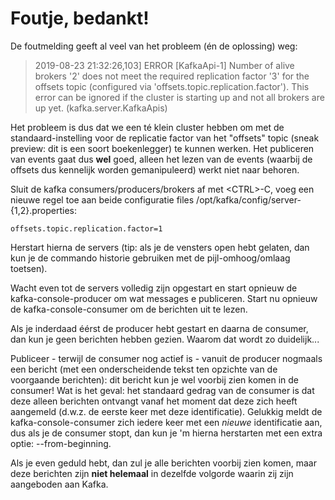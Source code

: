 # Foutje, bedankt!

De foutmelding geeft al veel van het probleem (én de oplossing) weg:


> 2019-08-23 21:32:26,103] ERROR [KafkaApi-1] Number of alive brokers '2' does not meet the required replication factor '3' for the offsets topic (configured via 'offsets.topic.replication.factor'). This error can be ignored if the cluster is starting up and not all brokers are up yet. (kafka.server.KafkaApis)

Het probleem is dus dat we een té klein cluster hebben om met de standaard-instelling voor de replicatie factor van het "offsets" topic (sneak preview: dit is een soort boekenlegger) te kunnen werken.
Het publiceren van events gaat dus __wel__ goed, alleen het lezen van de events (waarbij de offsets dus kennelijk worden gemanipuleerd) werkt niet naar behoren.

Sluit de kafka consumers/producers/brokers af met \<CTRL\>-C, voeg een nieuwe regel toe aan beide configuratie files /opt/kafka/config/server-{1,2}.properties:

```
offsets.topic.replication.factor=1
```
Herstart hierna de servers (tip: als je de vensters open hebt gelaten, dan kun je de commando historie gebruiken met de pijl-omhoog/omlaag toetsen).

Wacht even tot de servers volledig zijn opgestart en start opnieuw de kafka-console-producer om wat messages e publiceren.
Start nu opnieuw de kafka-console-consumer om de berichten uit te lezen.

Als je inderdaad éérst de producer hebt gestart en daarna de consumer, dan kun je geen berichten hebben gezien. Waarom dat wordt zo duidelijk...

Publiceer - terwijl de consumer nog actief is - vanuit de producer nogmaals een bericht (met een onderscheidende tekst ten opzichte van de voorgaande berichten): dit bericht kun je wel voorbij zien komen in de consumer!
Wat is het geval: het standaard gedrag van de consumer is dat deze alleen berichten ontvangt vanaf het moment dat deze zich heeft aangemeld (d.w.z. de eerste keer met deze identificatie).
Gelukkig meldt de kafka-console-consumer zich iedere keer met een _nieuwe_ identificatie aan, dus als je de consumer stopt, dan kun je 'm hierna herstarten met een extra optie: --from-beginning.

Als je even geduld hebt, dan zul je alle berichten voorbij zien komen, maar deze berichten zijn __niet helemaal__ in dezelfde volgorde waarin zij zijn aangeboden aan Kafka.
